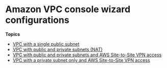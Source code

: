 # Amazon VPC console wizard configurations<a name="VPC_wizard"></a>

**Topics**
+ [VPC with a single public subnet](VPC_Scenario1.md)
+ [VPC with public and private subnets \(NAT\)](VPC_Scenario2.md)
+ [VPC with public and private subnets and AWS Site\-to\-Site VPN access](VPC_Scenario3.md)
+ [VPC with a private subnet only and AWS Site\-to\-Site VPN access](VPC_Scenario4.md)